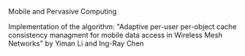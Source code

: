 Mobile and Pervasive Computing


Implementation of the algorithm:
"Adaptive per-user per-object cache consistency managment for mobile data access in Wireless Mesh Networks"
by Yiman Li and Ing-Ray Chen
